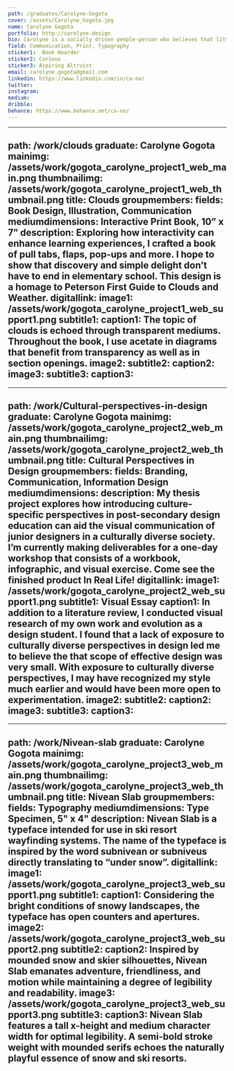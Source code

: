 ```yaml
---
path: /graduates/Carolyne-Gogota
cover: /assets/Carolyne_Gogota.jpg
name: Carolyne Gogota
portfolio: http://carolyne.design
bio: Carolyne is a socially driven people-person who believes that little changes have great impact. She sees design as a vehicle of understanding, communication, and ultimately, as a catalyst of cultural possibilities. When creating new designs, she tries to make abstract concepts easier to understand through organic visual forms and structured typography. When Carolyne is not designing, she can be found watering her plants or trying out new recipes.
field: Communication, Print, Typography
sticker1:  Book Hoarder
sticker2: Curious
sticker3: Aspiring Altruist
email: carolyne.gogota@gmail.com
linkedin: https://www.linkedin.com/in/ca-no/
twitter: 
instagram: 
medium: 
dribble: 
behance: https://www.behance.net/ca-no/
---
```


---
path: /work/clouds
graduate: Carolyne Gogota
mainimg: /assets/work/gogota_carolyne_project1_web_main.png
thumbnailimg: /assets/work/gogota_carolyne_project1_web_thumbnail.png
title: Clouds
groupmembers: 
fields: Book Design, Illustration, Communication
mediumdimensions: Interactive Print Book, 10” x 7”
description: Exploring how interactivity can enhance learning experiences, I crafted a book of pull tabs, flaps, pop-ups and more. I hope to show that discovery and simple delight don’t have to end in elementary school. This design is a homage to Peterson First Guide to Clouds and Weather.
digitallink: 
image1: /assets/work/gogota_carolyne_project1_web_support1.png
subtitle1:
caption1: The topic of clouds is echoed through transparent mediums. Throughout the book, I use acetate in diagrams that benefit from transparency as well as in section openings.
image2:
subtitle2:
caption2:
image3:
subtitle3:
caption3:
---

---
path: /work/Cultural-perspectives-in-design
graduate: Carolyne Gogota
mainimg: /assets/work/gogota_carolyne_project2_web_main.png
thumbnailimg: /assets/work/gogota_carolyne_project2_web_thumbnail.png
title: Cultural Perspectives in Design
groupmembers: 
fields: Branding, Communication, Information Design
mediumdimensions: 
description: My thesis project explores how introducing culture-specific perspectives in post-secondary design education can aid the visual communication of junior designers in a culturally diverse society. I’m currently making deliverables for a one-day workshop that consists of a workbook, infographic, and visual exercise. Come see the finished product In Real Life!
digitallink: 
image1: /assets/work/gogota_carolyne_project2_web_support1.png
subtitle1: Visual Essay
caption1: In addition to a literature review, I conducted visual research of my own work and evolution as a design student. I found that a lack of exposure to culturally diverse perspectives in design led me to believe the that scope of effective design was very small. With exposure to culturally diverse perspectives, I may have recognized my style much earlier and would have been more open to experimentation.
image2:
subtitle2: 
caption2: 
image3:
subtitle3: 
caption3: 
---

---
path: /work/Nivean-slab
graduate: Carolyne Gogota
mainimg: /assets/work/gogota_carolyne_project3_web_main.png
thumbnailimg: /assets/work/gogota_carolyne_project3_web_thumbnail.png
title: Nivean Slab
groupmembers: 
fields: Typography
mediumdimensions: Type Specimen, 5" x 4"
description: Nivean Slab is a typeface intended for use in ski resort wayfinding systems. The name of the typeface is inspired by the word subnivean or subniveus directly translating to “under snow”.
digitallink: 
image1: /assets/work/gogota_carolyne_project3_web_support1.png
subtitle1: 
caption1: Considering the bright conditions of snowy landscapes, the typeface has open counters and apertures.
image2: /assets/work/gogota_carolyne_project3_web_support2.png
subtitle2: 
caption2: Inspired by mounded snow and skier silhouettes, Nivean Slab emanates adventure, friendliness, and motion while maintaining a degree of legibility and readability.
image3: /assets/work/gogota_carolyne_project3_web_support3.png
subtitle3: 
caption3: Nivean Slab features a tall x-height and medium character width for optimal legibility. A semi-bold stroke weight with mounded serifs echoes the naturally playful essence of snow and ski resorts.
---
